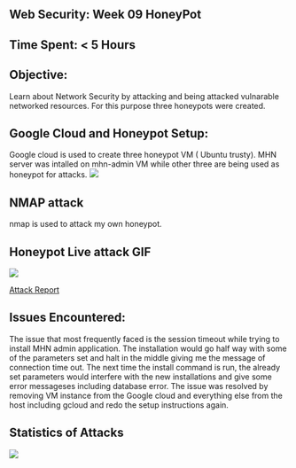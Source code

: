 ## Web Security: Week 09 HoneyPot

## Time Spent: < 5 Hours

## Objective:
   Learn about Network Security by attacking and being attacked vulnarable networked resources. For this purpose three honeypots were created.

## Google Cloud and Honeypot Setup:
   Google cloud is used to create three honeypot VM ( Ubuntu trusty). MHN server was intalled on mhn-admin VM while other three are being used as honeypot for attacks.
   ![](https://github.com/ahamedbashir/WebSecurityCodepath/blob/master/Week09/Honeypot_VM.gif)
  
## NMAP attack
   nmap is used to attack my own honeypot.
  
## Honeypot Live attack GIF
![](https://github.com/ahamedbashir/WebSecurityCodepath/blob/master/Week09/week9.gif)

[Attack Report](https://github.com/ahamedbashir/WebSecurityCodepath/blob/master/Week09/session.json)

## Issues Encountered:
   The issue that most frequently faced is the session timeout while trying to install MHN admin application. The installation would go half way with some of the parameters set and halt in the middle giving me the message of connection time out. The next time the install command is run, the already set parameters would interfere with the new installations and give some error messageses including database error. The issue was resolved by removing VM instance from the Google cloud and everything else from the host including gcloud and redo the setup instructions again.
    
## Statistics of Attacks
![](https://github.com/ahamedbashir/WebSecurityCodepath/blob/master/Week09/attack%20summery.png)
